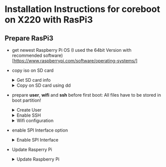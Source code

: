 # Installation Instructions for coreboot on X220 with RasPi3

## Prepare RasPi3
- get newest Raspberry Pi OS (I used the 64bit Version with recommended software) [https://www.raspberrypi.com/software/operating-systems/]
- copy iso on SD card
  <details>
    <summary>Get SD card info</summary>
    
    ```bash
    lsblk
    ```
  </details>
  <details>
    <summary>Copy on SD card using dd</summary>
    
    ```bash
    sudo dd if=/path/to/iso of=/path/to/sd bs=4M status=progress && sync
    ```
  </details>
- prepare **user**, **wifi** and **ssh** before first boot: All files have to be stored in boot partition! 
  <details>
    <summary>Create User</summary>
    
    ```bash
    echo "myuser:$(echo 'mypassword' | openssl passwd -6 -stdin)" > userconf
    ```
  </details>
  <details>
  <summary>Enable SSH</summary>
  
    ```bash
  touch ssh
    ```
  </details> 
  <details>
  <summary>Wifi configuration</summary>
  Create file named wpa_supplicant.conf
  
  ```bash
  country=DE
  ctrl_interface=DIR=/var/run/wpa_supplicant GROUP=netdev
  update_config=1
  network={
     ssid="Your network name/SSID"
     psk="Your WPA security key"
     key_mgmt=WPA-PSK
  }
  ```
  </details>
- enable SPI Interface option
  <details>
  <summary>Enable SPI Interface</summary>
    
  ```bash
   sudo raspi-config
   # Choose [5] Interfacing options
   # P4 SPI -> Enable
   # Reboot Pi
   reboot
  ```
  </details>
- Update Rasperry Pi
  <details>
  <summary>Update Raspberry Pi</summary>
